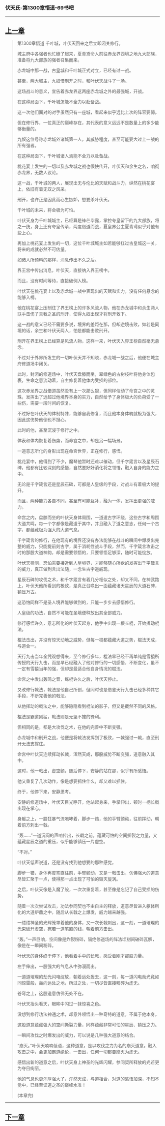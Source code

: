 ### 伏天氏-第1300章悟道-69书吧

--------
[上一章](./54cfb0fb6d5e46e552486bf84a207948.md)
--------


>
>
>
>第1300章悟道
>千叶城，叶伏天回来之后立即闭关修行。
>
>城主府中各强者也忙碌了起来，夏青鸢命人前往赤龙界西境之地九大部族，准备将九大部族的强者召集而来。
>
>赤龙城中那一战，古皇城和千叶城正式对立，已经有过一战。
>
>甚至，两大城主，九奴借刑开之时，和叶伏天战斗了一场。
>
>这场战斗的意义，宣告着赤龙界这两座赤龙城之外的最强城，开战。
>
>在这种局面下，千叶城怎能不全力以赴备战。
>
>这一次他们面对的对手虽然只有一座城，看起来似乎远比上次的阵容要弱。
>
>但在修行界，一位真正的巅峰存在，其代表的意义远远不是数量上的多少能够衡量的。
>
>九奴这位号称赤龙城外诸城第一人，其威胁程度，甚至可能要大过上一战的所有强者。
>
>在这种局面下，千叶城诸人焉能不全力以赴备战。
>
>桃花宴上发生的一切以及赤龙城之战也很快传开，叶伏天和余生之名，响彻赤龙界，无数人议论。
>
>这一战，千叶城的两人，展现出无与伦比的天赋和战斗力，纵然在桃花宴上，依旧有着无双之风采。
>
>刑开，也许正是因此而心生嫉妒，想要杀叶伏天。
>
>千叶城的未来，将会极为可怕。
>
>叶伏天身为千叶城城主，已经算是锋芒毕露，掌控夸皇留下的九大部族，将之一统，身上还有夸皇传承，两度借道而战，夏皇界公主夏青鸢似乎对他有些上心。
>
>再加上桃花宴上发生的一切，这位千叶城城主如若能够扛过古皇城这一关，将来的成就必然不可估量。
>
>如诸人所预料的那样，消息传出不久之后。
>
>界王宫中传出消息，叶伏天，直接纳入界王榜中。
>
>而且，没有时间等待，直接破例入榜。
>
>叶伏天在桃花宴上以及赤龙城一战中表现出的天赋和实力，没有任何悬念的能够入榜。
>
>他在桃花宴上压制住了界王榜上的许多风流人物，他在赤龙城中和余生两人联手击伤了真我之圣的刑开，使得九奴出现才将刑开救下。
>
>这一战的意义已经不需要多说，境界的差距在那，但却逆境击败，如若是同境的话，余生和叶伏天两人，怕是都能击败刑开。
>
>刑开在界王榜上已经算是风流人物，这样一来，叶伏天入界王榜自然毫无悬念。
>
>不过对于外界所发生的一切叶伏天并不知晓，赤龙城一战之后，他便在城主府修道场中闭关。
>
>此时，封闭的修道场中，叶伏天盘膝而坐，翠绿色的古树枝叶将他身体包裹，生命之意流动着，自主修复着他体内受损的部位。
>
>这次赤龙界之战借道虽然没有上一次那么狠，但同样催动了命宫之中的灵珠，发挥出了远超过他境界本身的实力，自然给予了身体极大的负荷受了一些伤，需要一段时间的恢复。
>
>不过好在叶伏天的体制特殊，能够自我修复，而且他本身体魄就极为强大，因此这伤势他倒也不担心。
>
>此时的他，甚至沉浸于修行之中。
>
>体表和体内恢复着伤势，而命宫之中，却是另一幅场景。
>
>一道意志所化的身影出现在命宫世界，正在修行，感悟。
>
>桃花宴中，他得到了不少，魔琴他暂时还难以催动，但千字箴言以及星辰石碑，他都有比较深刻的感悟，自然要好好消化将之领悟，融入自身的能力之中。
>
>无论是千字箴言还是星辰石碑，可都是人皇级的手段，对战斗有着极大的提升。
>
>而且，两种能力各自不同，甚至有可能互补，融为一体，发挥出更强的威力。
>
>命宫之内，盘膝而坐的叶伏天身体周围，一道道古字环绕，这些古字和周围大道共鸣，每一个字都像是藏道于其中，并且融入了道之意志，任何一个古字，都蕴藏极为强大的大道气息。
>
>千字箴言的修行，在他现有的境界还没有办法能够在战斗的瞬间中爆发出完整的威力，只能提前刻古字，属于消耗性战斗手段，然而，千字箴言攻击之时的那股大道神韵，却是需要领悟的，只要领悟足够深，随时可能绽放。
>
>叶伏天猜测，恐怕需要接近到人皇境界，才能够随心所欲的发挥出千字箴言的威力，真正做到言出法随，一念生古字道威现。
>
>星辰石碑的攻伐之术，和千字箴言有着几分相似之处，却又不同，在神武路上，叶伏天他所看到的极致，是真正召唤出一面蕴藏诸天星辰的大道石碑，镇压万古。
>
>这恐怕同样不是圣人境界能够做到的，只能一步步去感悟修行。
>
>人皇级的功法，自然不可能在圣境便释放出其全部威力。
>
>修行感悟许久，意志所化的叶伏天起身，他手中出现一根长棍，开始挥动棍法。
>
>棍法击出，并没有惊天动地之威势，但每一棍都蕴藏大道之势，棍法天成，与道合一。
>
>天行九击当年全凭观想得来，至今修行多年，棍法早已经不再单纯是雪猿所传授的天行九击，而是早已经融入了他对修行的一切感悟，不断变化，虽不一定有雪猿当年的强，但却是最适合他自身情况的棍法。
>
>命宫之中发出轰鸣之音，练棍许久之后，叶伏天停止。
>
>又改修行戟法，戟法是他自己所创，但同时也是借鉴天行九击已经多种其它手段，不断完善他的戟法。
>
>从他挥动的戟法之中，能够隐隐看到棍法的影子，但又是截然不同的风格。
>
>棍法是霸道刚猛，戟法则是无坚不摧的锋利。
>
>但相同的是，都是大攻伐之术，在他的完善中不断变强。
>
>赤龙城中和刑开之战，他便是将戟法发挥到了极致，一戟强过一戟，直至刑开无法支撑住。
>
>命宫中叶伏天连续挥动长戟，浑然天成，那股威势不断变强，道意融入其中。
>
>这时，他一戟出，虚空颤，随后停下，安静的站在那，似乎有所感悟。
>
>他又重复了几次动作，像是想要抓住什么，却又难以抓住。
>
>终于，他停下来，安静思考。
>
>安静的修道场中，叶伏天目光睁开，他站起身来，手掌伸出，顿时一柄长戟出现在掌心。
>
>身躯之上，一股狂暴气流咆哮着，脚步一踏，他的手臂颤动，往前挥动，朝着前方刺出一戟。
>
>“轰……”一道沉闷的声响传出，长戟之前，蕴藏可怕的空间撕裂之力量，又蕴藏星辰之道的重压，似乎能够镇压一片虚空。
>
>“不对。”
>
>叶伏天低声说道，还是没有找到他想要的那种感觉。
>
>脚步一错，身体再度笔直往前，手臂颤动，又是一戟击出，仿佛强大的道意尽皆汇聚于一点，使得那一点出现了可怕的毁灭旋涡。
>
>之后，叶伏天像是入魔了般，一次次重复着，甚至像是忘记了自己受损的伤势。
>
>随着一次次尝试攻击，功法参同契也不由自主的释放，道意尽皆进入躯体所化的大道炉鼎之中，随后从长戟之上爆发，威力越来越强。
>
>一缕缕神圣的光辉笼罩着他的身体，又一次长戟刺出，这一刻，一道璀璨的光束破开虚空，宛若一道笔直的线，朝着前方击出。
>
>“轰。”一声巨响，空间像是炸裂粉碎，隔绝修道场的阵法顷刻间破碎瓦解，像是在一瞬间粉碎。
>
>叶伏天的身体终于停下，他看着手中的长戟，感受着刚才那股力量。
>
>左手伸出，一股强大的气息从中弥漫而出。
>
>一道道璀璨的劫光闪电绽放，朝着远处轰去，这一刻，每一道闪电劫光竟如同惊雷般，轰向远处之地，所过之处，一切尽皆直接粉碎为虚无。
>
>苍穹之上，这股道意仿佛无处不在。
>
>叶伏天抬头看天，眼眸中闪过一抹惊喜之色。
>
>没想到修行功法神通之术，却意外领悟出一种奇特的道意，不属于他本身。
>
>这股道意蕴藏强大的空间撕裂力量，同样蕴藏非常可怕的星辰、镇压之力。
>
>一瞬间攻伐之时爆发出的威力，可以说是几种强大道意的结合。
>
>“崩灭。”叶伏天喃喃低语，这种道意，是以攻伐之力为名的崩灭道意，融入攻击之中，会更加霸道绝伦，一击出，任何一切都要崩灭为虚无。
>
>感悟出新的道意之后，叶伏天身上神圣的光辉闪耀，参同契所释放的光芒更为夺目绚丽。
>
>他的气息也更浑厚强大了，浑然天成，与道相合，对道的感悟加深，不知不觉中，已经至证道之圣的巅峰水准！
>
>(本章完)
>
>

--------
[下一章](./fe8cbb24bf86e2cf5f78fd8549c47f80.md)
--------
